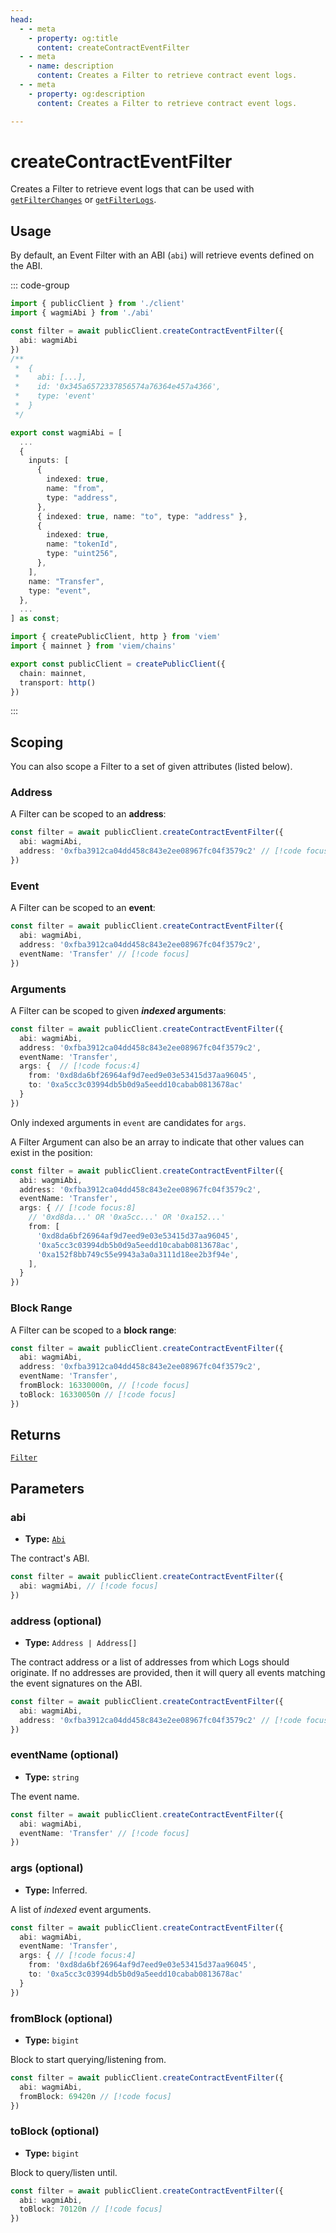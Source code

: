 ```yaml
---
head:
  - - meta
    - property: og:title
      content: createContractEventFilter
  - - meta
    - name: description
      content: Creates a Filter to retrieve contract event logs.
  - - meta
    - property: og:description
      content: Creates a Filter to retrieve contract event logs.

---
```


# createContractEventFilter

Creates a Filter to retrieve event logs that can be used with [`getFilterChanges`](/docs/actions/public/getFilterChanges) or [`getFilterLogs`](/docs/actions/public/getFilterLogs).

## Usage

By default, an Event Filter with an ABI (`abi`) will retrieve events defined on the ABI.

::: code-group

```ts [example.ts]
import { publicClient } from './client'
import { wagmiAbi } from './abi'

const filter = await publicClient.createContractEventFilter({
  abi: wagmiAbi
})
/**
 *  {
 *    abi: [...],
 *    id: '0x345a6572337856574a76364e457a4366',
 *    type: 'event'
 *  }
 */
```

```ts [abi.ts]
export const wagmiAbi = [
  ...
  {
    inputs: [
      {
        indexed: true,
        name: "from",
        type: "address",
      },
      { indexed: true, name: "to", type: "address" },
      {
        indexed: true,
        name: "tokenId",
        type: "uint256",
      },
    ],
    name: "Transfer",
    type: "event",
  },
  ...
] as const;
```

```ts [client.ts]
import { createPublicClient, http } from 'viem'
import { mainnet } from 'viem/chains'

export const publicClient = createPublicClient({
  chain: mainnet,
  transport: http()
})
```

:::

## Scoping

You can also scope a Filter to a set of given attributes (listed below).

### Address

A Filter can be scoped to an **address**:

```ts 
const filter = await publicClient.createContractEventFilter({
  abi: wagmiAbi,
  address: '0xfba3912ca04dd458c843e2ee08967fc04f3579c2' // [!code focus]
})
```

### Event

A Filter can be scoped to an **event**:

```ts
const filter = await publicClient.createContractEventFilter({
  abi: wagmiAbi,
  address: '0xfba3912ca04dd458c843e2ee08967fc04f3579c2',
  eventName: 'Transfer' // [!code focus]
})
```

### Arguments

A Filter can be scoped to given **_indexed_ arguments**:

```ts
const filter = await publicClient.createContractEventFilter({
  abi: wagmiAbi,
  address: '0xfba3912ca04dd458c843e2ee08967fc04f3579c2',
  eventName: 'Transfer',
  args: {  // [!code focus:4]
    from: '0xd8da6bf26964af9d7eed9e03e53415d37aa96045',
    to: '0xa5cc3c03994db5b0d9a5eedd10cabab0813678ac'
  }
})
```

Only indexed arguments in `event` are candidates for `args`.

A Filter Argument can also be an array to indicate that other values can exist in the position:

```ts
const filter = await publicClient.createContractEventFilter({
  abi: wagmiAbi,
  address: '0xfba3912ca04dd458c843e2ee08967fc04f3579c2',
  eventName: 'Transfer',
  args: { // [!code focus:8]
    // '0xd8da...' OR '0xa5cc...' OR '0xa152...'
    from: [
      '0xd8da6bf26964af9d7eed9e03e53415d37aa96045', 
      '0xa5cc3c03994db5b0d9a5eedd10cabab0813678ac',
      '0xa152f8bb749c55e9943a3a0a3111d18ee2b3f94e',
    ],
  }
})
```

### Block Range

A Filter can be scoped to a **block range**:

```ts
const filter = await publicClient.createContractEventFilter({
  abi: wagmiAbi,
  address: '0xfba3912ca04dd458c843e2ee08967fc04f3579c2',
  eventName: 'Transfer',
  fromBlock: 16330000n, // [!code focus]
  toBlock: 16330050n // [!code focus]
})
```

## Returns

[`Filter`](/docs/glossary/types#filter)

## Parameters

### abi

- **Type:** [`Abi`](/docs/glossary/types#abi)

The contract's ABI.

```ts
const filter = await publicClient.createContractEventFilter({
  abi: wagmiAbi, // [!code focus]
})
```

### address (optional)

- **Type:** `Address | Address[]`

The contract address or a list of addresses from which Logs should originate. If no addresses are provided, then it will query all events matching the event signatures on the ABI.

```ts
const filter = await publicClient.createContractEventFilter({
  abi: wagmiAbi,
  address: '0xfba3912ca04dd458c843e2ee08967fc04f3579c2' // [!code focus]
})
```

### eventName (optional)

- **Type:** `string`

The event name.

```ts
const filter = await publicClient.createContractEventFilter({
  abi: wagmiAbi,
  eventName: 'Transfer' // [!code focus]
})
```

### args (optional)

- **Type:** Inferred.

A list of _indexed_ event arguments.

```ts
const filter = await publicClient.createContractEventFilter({
  abi: wagmiAbi,
  eventName: 'Transfer',
  args: { // [!code focus:4]
    from: '0xd8da6bf26964af9d7eed9e03e53415d37aa96045',
    to: '0xa5cc3c03994db5b0d9a5eedd10cabab0813678ac'
  }
})
```

### fromBlock (optional)

- **Type:** `bigint`

Block to start querying/listening from.

```ts
const filter = await publicClient.createContractEventFilter({
  abi: wagmiAbi,
  fromBlock: 69420n // [!code focus]
})
```

### toBlock (optional)

- **Type:** `bigint`

Block to query/listen until.

```ts
const filter = await publicClient.createContractEventFilter({
  abi: wagmiAbi,
  toBlock: 70120n // [!code focus]
})
```
